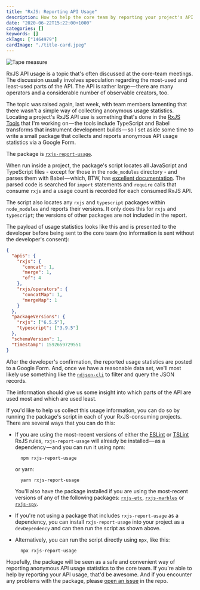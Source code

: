 ```yaml
---
title: "RxJS: Reporting API Usage"
description: How to help the core team by reporting your project's API usage
date: "2020-06-22T15:22:00+1000"
categories: []
keywords: []
ckTags: ["1464979"]
cardImage: "./title-card.jpeg"
---
```


![Tape measure](title.jpeg "Photo by Siora Photography on Unsplash")

RxJS API usage is a topic that's often discussed at the core-team meetings. The discussion usually involves speculation regarding the most-used and least-used parts of the API. The API is rather large — there are many operators and a considerable number of observable creators, too.

The topic was raised again, last week, with team members lamenting that there wasn't a simple way of collecting anonymous usage statistics. Locating a project's RxJS API use is something that's done in the [RxJS Tools](https://rxjs.tools) that I'm working on — the tools include TypeScript and Babel transforms that instrument development builds — so I set aside some time to write a small package that collects and reports anonymous API usage statistics via a Google Form.

The package is [`rxjs-report-usage`](https://github.com/cartant/rxjs-report-usage).

When run inside a project, the package's script locates all JavaScript and TypeScript files - except for those in the `node_modules` directory - and parses them with Babel — which, BTW, has [excellent documentation](https://github.com/jamiebuilds/babel-handbook/blob/master/translations/en/plugin-handbook.md). The parsed code is searched for `import` statements and `require` calls that consume `rxjs` and a usage count is recorded for each consumed RxJS API.

The script also locates any `rxjs` and `typescript` packages within `node_modules` and reports their versions. It only does this for `rxjs` and `typescript`; the versions of other packages are not included in the report.

The payload of usage statistics looks like this and is presented to the developer before being sent to the core team (no information is sent without the developer's consent):

```json
{
  "apis": {
    "rxjs": {
      "concat": 1,
      "merge": 1,
      "of": 4
    },
    "rxjs/operators": {
      "concatMap": 1,
      "mergeMap": 1
    }
  },
  "packageVersions": {
    "rxjs": ["6.5.5"],
    "typescript": ["3.9.5"]
  },
  "schemaVersion": 1,
  "timestamp": 1592659729551
}
```

After the developer's confirmation, the reported usage statistics are posted to a Google Form. And, once we have a reasonable data set, we'll most likely use something like the [`ndjson-cli`](https://github.com/mbostock/ndjson-cli) to filter and query the JSON records.

The information should give us some insight into which parts of the API are used most and which are used least.

If you'd like to help us collect this usage information, you can do so by running the package's script in each of your RxJS-consuming projects. There are several ways that you can do this:

- If you are using the most-recent versions of either the [ESLint](https://github.com/cartant/eslint-plugin-rxjs) or [TSLint](https://github.com/cartant/rxjs-tslint-rules) RxJS rules, `rxjs-report-usage` will already be installed — as a dependency — and you can run it using npm:

        npm rxjs-report-usage

  or yarn:

        yarn rxjs-report-usage

  You'll also have the package installed if you are using the most-recent versions of any of the following packages: [`rxjs-etc`](https://github.com/cartant/rxjs-etc), [`rxjs-marbles`](https://github.com/cartant/rxjs-marbles) or [`rxjs-spy`](https://github.com/cartant/rxjs-spy).

- If you're not using a package that includes `rxjs-report-usage` as a dependency, you can install `rxjs-report-usage` into your project as a `devDependency` and can then run the script as shown above.
- Alternatively, you can run the script directly using `npx`, like this:

        npx rxjs-report-usage

Hopefully, the package will be seen as a safe and convenient way of reporting anonymous API usage statistics to the core team. If you're able to help by reporting your API usage, that'd be awesome. And if you encounter any problems with the package, please [open an issue](https://github.com/cartant/rxjs-report-usage/issues) in the repo.
